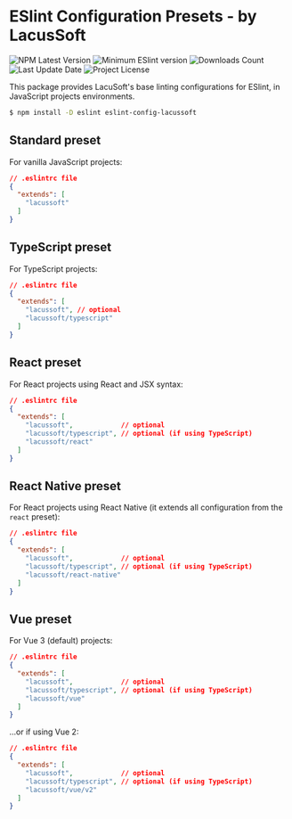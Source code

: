 # ESlint Configuration Presets - by LacusSoft

<p>
  <img src="https://img.shields.io/npm/v/eslint-config-lacussoft" alt="NPM Latest Version" />

  <img src="https://img.shields.io/npm/dependency-version/eslint-config-lacussoft/peer/eslint" alt="Minimum ESlint version" />

  <img src="https://img.shields.io/npm/dm/eslint-config-lacussoft.svg?style=flat-square" alt="Downloads Count" />

  <img src="https://img.shields.io/github/last-commit/juliolmuller/eslint-config?" alt="Last Update Date" />

  <img src="https://img.shields.io/github/license/juliolmuller/eslint-config" alt="Project License" />
</p>

This package provides LacuSoft's base linting configurations for ESlint, in JavaScript projects environments.

```bash
$ npm install -D eslint eslint-config-lacussoft
```

## Standard preset

For vanilla JavaScript projects:

```json
// .eslintrc file
{
  "extends": [
    "lacussoft"
  ]
}
```

## TypeScript preset

For TypeScript projects:

```json
// .eslintrc file
{
  "extends": [
    "lacussoft", // optional
    "lacussoft/typescript"
  ]
}
```

## React preset

For React projects using React and JSX syntax:

```json
// .eslintrc file
{
  "extends": [
    "lacussoft",            // optional
    "lacussoft/typescript", // optional (if using TypeScript)
    "lacussoft/react"
  ]
}
```

## React Native preset

For React projects using React Native (it extends all configuration from the `react` preset):

```json
// .eslintrc file
{
  "extends": [
    "lacussoft",            // optional
    "lacussoft/typescript", // optional (if using TypeScript)
    "lacussoft/react-native"
  ]
}
```

## Vue preset

For Vue 3 (default) projects:

```json
// .eslintrc file
{
  "extends": [
    "lacussoft",            // optional
    "lacussoft/typescript", // optional (if using TypeScript)
    "lacussoft/vue"
  ]
}
```

...or if using Vue 2:

```json
// .eslintrc file
{
  "extends": [
    "lacussoft",            // optional
    "lacussoft/typescript", // optional (if using TypeScript)
    "lacussoft/vue/v2"
  ]
}
```
